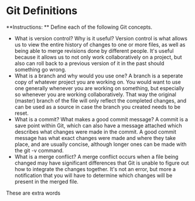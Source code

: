 # Git Definitions

**Instructions: ** Define each of the following Git concepts.

* What is version control?  Why is it useful?
Version control is what allows us to view the entire history of changes to one or more files, as well as being able to merge revisions done by different people. It's useful because it allows us to not only work collaboratively on a project, but also can roll back to a previous version of it in the past should something go wrong.
* What is a branch and why would you use one?
A branch is a seperate copy of whatever project you are working on. You would want to use one generally whenever you are working on something, but especially so whenever you are working collaboratively. That way the original (master) branch of the file will only reflect the completed changes, and can be used as a source in case the branch you created needs to be reset.
* What is a commit? What makes a good commit message?
A commit is a save point within Git, which can also have a message attached which describes what changes were made in the commit. A good commit message has what exact changes were made and where they take place, and are usually concise, although longer ones can be made with the git -v command.
* What is a merge conflict?
A merge conflict occurs when a file being changed may have significant differences that Git is unable to figure out how to integrate the changes together. It's not an error, but more a notification that you will have to determine which changes will be present in the merged file.

These are extra words